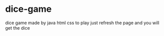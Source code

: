 # dice-game
dice game made by java html css 
to play just refresh the page and you will get the dice 
